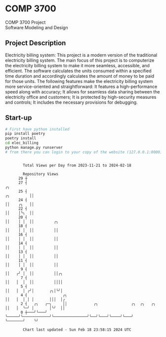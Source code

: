 # COMP 3700
COMP 3700 Project  
Software Modeling and Design
## Project Description
Electricity billing system: This project is a modern version of the traditional electricity billing system. The main focus of this project is to computerize the electricity billing system to make it more seamless, accessible, and efficient. The software calculates the units consumed within a specified time duration and accordingly calculates the amount of money to be paid for those units. The following features make the electricity billing system more service-oriented and straightforward: It features a high-performance speed along with accuracy; It allows for seamless data sharing between the electricity office and customers; It is protected by high-security measures and controls; It includes the necessary provisions for debugging.

## Start-up
```bash
# First have python installed
pip install poetry
poetry install
cd elec_billing
python manage.py runserver
# from there you can login to your copy of the website (127.0.0.1:8000), default creds are admin/admin
```

```

        Total Views per Day from 2023-11-21 to 2024-02-18

        Repository Views
      29 ┼
      27 ┤                                                                         ╭╮
      25 ┤                                                              ╭╮         ││
      24 ┤                                                              ││    ╭╮   ││
      22 ┤                                                              ││    │╰╮  ││
      20 ┤                                                              ││    │ │  ││         ╭╮
      18 ┤                                                              ││    │ │  ││         ││
      16 ┤                                                              ││    │ │  ││         ││
      14 ┤                                                              ││    │ │  ││         ││
      13 ┤                                                              ││    │ │  ││         ││
      11 ┤                                                              ││    │ │  ││         ││
       9 ┤                                                              ││   ╭╯ │  ││         ││╭╮
       7 ┤                                                              ││   │  │  ││         ││││
       5 ┤                                                              ││   │  │ ╭╯│       ╭╮│╰╯│
       4 ┤                ╭╮                                            ││   │  │ │ │       │││  │╭
       2 ┤   ╭╮   ╭─╮     ││            ╭╮               ╭╮  ╭╮   ╭╮    ││   │  ╰─╯ │       │╰╯  ││
       0 ┼───╯╰───╯ ╰─────╯╰────────────╯╰───────────────╯╰──╯╰───╯╰────╯╰───╯      ╰───────╯    ╰╯

        Chart last updated - Sun Feb 18 23:58:15 2024 UTC
        
```
